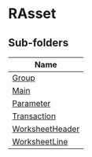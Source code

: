
# RAsset


## Sub-folders

|Name|
|---|
|[Group](Group/README.md)|
|[Main](Main/README.md)|
|[Parameter](Parameter/README.md)|
|[Transaction](Transaction/README.md)|
|[WorksheetHeader](WorksheetHeader/README.md)|
|[WorksheetLine](WorksheetLine/README.md)|



